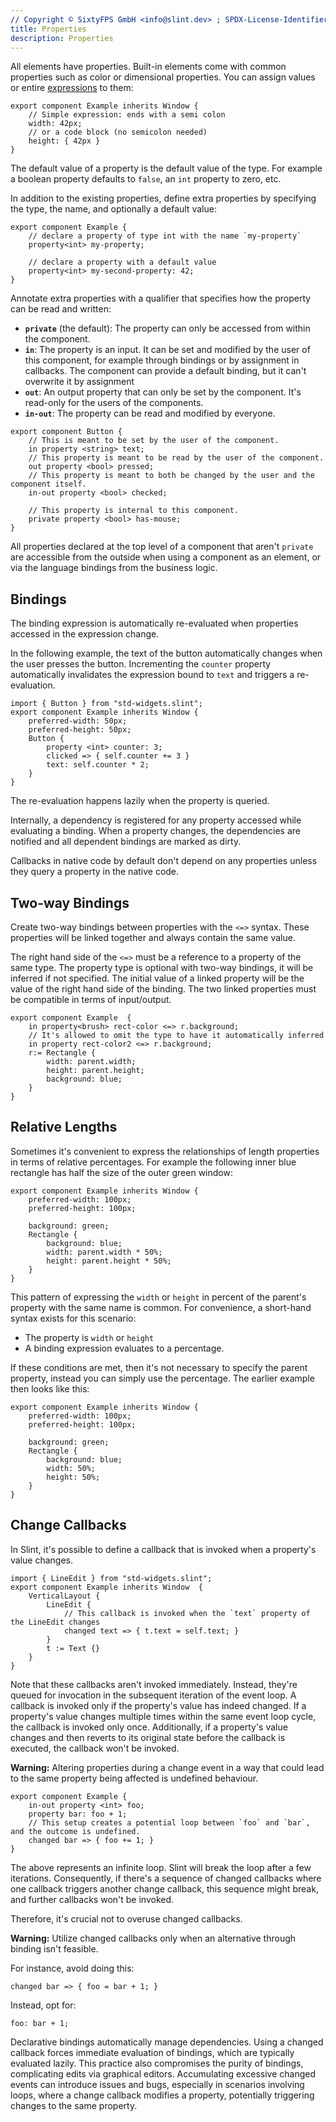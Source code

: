 ```yaml
---
// Copyright © SixtyFPS GmbH <info@slint.dev> ; SPDX-License-Identifier: MIT
title: Properties
description: Properties
---
```


All elements have properties. Built-in elements come with common properties such
as color or dimensional properties. You can assign values or entire
[expressions](expressions.md) to them:

```slint,no-preview
export component Example inherits Window {
    // Simple expression: ends with a semi colon
    width: 42px;
    // or a code block (no semicolon needed)
    height: { 42px }
}
```

The default value of a property is the default value of the type.
For example a boolean property defaults to `false`, an `int` property to zero, etc.

In addition to the existing properties, define extra properties by specifying the
type, the name, and optionally a default value:

```slint,no-preview
export component Example {
    // declare a property of type int with the name `my-property`
    property<int> my-property;

    // declare a property with a default value
    property<int> my-second-property: 42;
}
```

Annotate extra properties with a qualifier that specifies how the
property can be read and written:

-   **`private`** (the default): The property can only be accessed from within the component.
-   **`in`**: The property is an input. It can be set and modified by the user of this component,
    for example through bindings or by assignment in callbacks.
    The component can provide a default binding, but it can't overwrite it by
    assignment
-   **`out`**: An output property that can only be set by the component. It's read-only for the
    users of the components.
-   **`in-out`**: The property can be read and modified by everyone.

```slint,no-preview
export component Button {
    // This is meant to be set by the user of the component.
    in property <string> text;
    // This property is meant to be read by the user of the component.
    out property <bool> pressed;
    // This property is meant to both be changed by the user and the component itself.
    in-out property <bool> checked;

    // This property is internal to this component.
    private property <bool> has-mouse;
}
```

All properties declared at the top level of a component that aren't `private` are accessible from the outside when using a component as an element, or via the
language bindings from the business logic.

## Bindings

The binding expression is automatically re-evaluated when properties accessed in the expression change.

In the following example, the text of the button automatically changes when
the user presses the button. Incrementing the `counter` property automatically
invalidates the expression bound to `text` and triggers a re-evaluation.

```slint
import { Button } from "std-widgets.slint";
export component Example inherits Window {
    preferred-width: 50px;
    preferred-height: 50px;
    Button {
        property <int> counter: 3;
        clicked => { self.counter += 3 }
        text: self.counter * 2;
    }
}
```

The re-evaluation happens lazily when the property is queried.

Internally, a dependency is registered for any property accessed while evaluating a binding.
When a property changes, the dependencies are notified and all dependent bindings
are marked as dirty.

Callbacks in native code by default don't depend on any properties unless they query a property in the native code.

## Two-way Bindings

Create two-way bindings between properties with the `<=>` syntax. These properties will be linked
together and always contain the same value.

The right hand side of the `<=>` must be a reference to a property of the same type.
The property type is optional with two-way bindings, it will be inferred if not specified.
The initial value of a linked property will be the value of the right hand side of the binding.
The two linked properties must be compatible in terms of input/output.

```slint,no-preview
export component Example  {
    in property<brush> rect-color <=> r.background;
    // It's allowed to omit the type to have it automatically inferred
    in property rect-color2 <=> r.background;
    r:= Rectangle {
        width: parent.width;
        height: parent.height;
        background: blue;
    }
}
```

## Relative Lengths

Sometimes it's convenient to express the relationships of length properties in terms of relative percentages.
For example the following inner blue rectangle has half the size of the outer green window:

```slint
export component Example inherits Window {
    preferred-width: 100px;
    preferred-height: 100px;

    background: green;
    Rectangle {
        background: blue;
        width: parent.width * 50%;
        height: parent.height * 50%;
    }
}
```

This pattern of expressing the `width` or `height` in percent of the parent's property with the same name is
common. For convenience, a short-hand syntax exists for this scenario:

-   The property is `width` or `height`
-   A binding expression evaluates to a percentage.

If these conditions are met, then it's not necessary to specify the parent property, instead you can simply
use the percentage. The earlier example then looks like this:

```slint
export component Example inherits Window {
    preferred-width: 100px;
    preferred-height: 100px;

    background: green;
    Rectangle {
        background: blue;
        width: 50%;
        height: 50%;
    }
}
```

## Change Callbacks

In Slint, it's possible to define a callback that is invoked when a property's value changes.

```slint
import { LineEdit } from "std-widgets.slint";
export component Example inherits Window  {
    VerticalLayout {
        LineEdit {
            // This callback is invoked when the `text` property of the LineEdit changes
            changed text => { t.text = self.text; }
        }
        t := Text {}
    }
}
```

Note that these callbacks aren't invoked immediately.
Instead, they're queued for invocation in the subsequent iteration of the event loop.
A callback is invoked only if the property's value has indeed changed.
If a property's value changes multiple times within the same event loop cycle, the callback is invoked only once.
Additionally, if a property's value changes and then reverts to its original state before the callback is executed, the callback won't be invoked.

**Warning:** Altering properties during a change event in a way that could lead to the same property being affected is undefined behaviour.

```slint,no_preview
export component Example {
    in-out property <int> foo;
    property bar: foo + 1;
    // This setup creates a potential loop between `foo` and `bar`, and the outcome is undefined.
    changed bar => { foo += 1; }
}
```

The above represents an infinite loop. Slint will break the loop after a few iterations.
Consequently, if there's a sequence of changed callbacks where one callback triggers another change callback,
this sequence might break, and further callbacks won't be invoked.

Therefore, it's crucial not to overuse changed callbacks.

**Warning:** Utilize changed callbacks only when an alternative through binding isn't feasible.

For instance, avoid doing this:

```slint,ignore
changed bar => { foo = bar + 1; }
```

Instead, opt for:

```slint,ignore
foo: bar + 1;
```

Declarative bindings automatically manage dependencies.
Using a changed callback forces immediate evaluation of bindings, which are typically evaluated lazily.
This practice also compromises the purity of bindings, complicating edits via graphical editors.
Accumulating excessive changed events can introduce issues and bugs, especially in scenarios involving loops, where a change callback modifies a property, potentially triggering changes to the same property.

